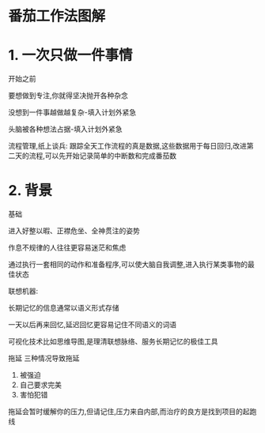 # 番茄工作法图解

# 1. 一次只做一件事情

开始之前

要想做到专注,你就得坚决抛开各种杂念

没想到一件事越做越复杂-填入计划外紧急

头脑被各种想法占据-填入计划外紧急

流程管理,纸上谈兵: 跟踪全天工作流程的真是数据,这些数据用于每日回归,改进第二天的流程,可以先开始记录简单的中断数和完成番茄数

# 2. 背景

基础

进入好整以暇、正襟危坐、全神贯注的姿势

作息不规律的人往往更容易迷茫和焦虑

通过执行一套相同的动作和准备程序,可以使大脑自我调整,进入执行某类事物的最佳状态

联想机器: 

长期记忆的信息通常以语义形式存储

一天以后再来回忆,延迟回忆更容易记住不同语义的词语

可视化技术比如思维导图,是理清联想脉络、服务长期记忆的极佳工具

拖延 三种情况导致拖延

1. 被强迫
2. 自己要求完美
3. 害怕犯错

拖延会暂时缓解你的压力,但请记住,压力来自内部,而治疗的良方是找到项目的起跑线



